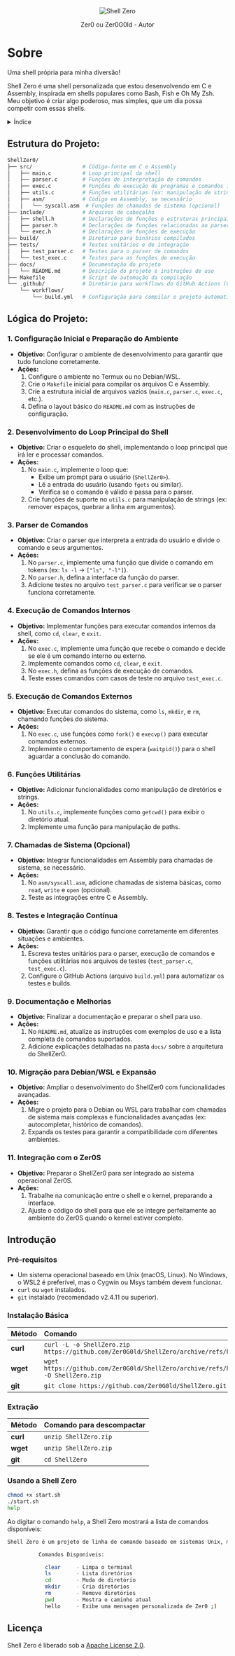 <div align="center">
  <img src="/img/$ SHELL ZERO.png" alt="Shell Zero">
  <p>Zer0 ou Zer0G0ld - Autor</p>
</div>

# Sobre
<p>Uma shell própria para minha diversão!</p>
<p>Shell Zero é uma shell personalizada que estou desenvolvendo em C e Assembly, inspirada em shells populares como Bash, Fish e Oh My Zsh. Meu objetivo é criar algo poderoso, mas simples, que um dia possa competir com essas shells.</p>

<details>
<summary>Índice</summary>

- [Introdução](#introdução)
  - [Pré-requisitos](#pré-requisitos)
  - [Instalação Básica](#instalação-básica)
- [Usando a Shell Zero](#usando-a-shell-zero)
- [Estrutura do Projeto](#estrutura-do-projeto)
- [Licença](#licença)

</details>

## Estrutura do Projeto:

```bash
ShellZer0/
├── src/                # Código-fonte em C e Assembly
│   ├── main.c          # Loop principal da shell
│   ├── parser.c        # Funções de interpretação de comandos
│   ├── exec.c          # Funções de execução de programas e comandos internos
│   ├── utils.c         # Funções utilitárias (ex: manipulação de strings)
│   ├── asm/            # Código em Assembly, se necessário
│   │   └── syscall.asm  # Funções de chamadas de sistema (opcional)
├── include/            # Arquivos de cabeçalho
│   ├── shell.h         # Declarações de funções e estruturas principais da shell
│   ├── parser.h        # Declarações de funções relacionadas ao parser de comandos
│   └── exec.h          # Declarações de funções de execução
├── build/              # Diretório para binários compilados
├── tests/              # Testes unitários e de integração
│   ├── test_parser.c   # Testes para o parser de comandos
│   └── test_exec.c     # Testes para as funções de execução
├── docs/               # Documentação do projeto
│   └── README.md       # Descrição do projeto e instruções de uso
├── Makefile            # Script de automação da compilação
└── .github/            # Diretório para workflows do GitHub Actions (CI/CD)
    └── workflows/
        └── build.yml   # Configuração para compilar o projeto automaticamente
```

## Lógica do Projeto:

### 1. **Configuração Inicial e Preparação do Ambiente**
   - **Objetivo:** Configurar o ambiente de desenvolvimento para garantir que tudo funcione corretamente.
   - **Ações:**
     1. Configure o ambiente no Termux ou no Debian/WSL.
     2. Crie o `Makefile` inicial para compilar os arquivos C e Assembly.
     3. Crie a estrutura inicial de arquivos vazios (`main.c`, `parser.c`, `exec.c`, etc.).
     4. Defina o layout básico do `README.md` com as instruções de configuração.

### 2. **Desenvolvimento do Loop Principal do Shell**
   - **Objetivo:** Criar o esqueleto do shell, implementando o loop principal que irá ler e processar comandos.
   - **Ações:**
     1. No `main.c`, implemente o loop que:
        - Exibe um prompt para o usuário (`ShellZer0>`).
        - Lê a entrada do usuário (usando `fgets` ou similar).
        - Verifica se o comando é válido e passa para o parser.
     2. Crie funções de suporte no `utils.c` para manipulação de strings (ex: remover espaços, quebrar a linha em argumentos).

### 3. **Parser de Comandos**
   - **Objetivo:** Criar o parser que interpreta a entrada do usuário e divide o comando e seus argumentos.
   - **Ações:**
     1. No `parser.c`, implemente uma função que divide o comando em tokens (ex: `ls -l` → `["ls", "-l"]`).
     2. No `parser.h`, defina a interface da função do parser.
     3. Adicione testes no arquivo `test_parser.c` para verificar se o parser funciona corretamente.

### 4. **Execução de Comandos Internos**
   - **Objetivo:** Implementar funções para executar comandos internos da shell, como `cd`, `clear`, e `exit`.
   - **Ações:**
     1. No `exec.c`, implemente uma função que recebe o comando e decide se ele é um comando interno ou externo.
     2. Implemente comandos como `cd`, `clear`, e `exit`.
     3. No `exec.h`, defina as funções de execução de comandos.
     4. Teste esses comandos com casos de teste no arquivo `test_exec.c`.

### 5. **Execução de Comandos Externos**
   - **Objetivo:** Executar comandos do sistema, como `ls`, `mkdir`, e `rm`, chamando funções do sistema.
   - **Ações:**
     1. No `exec.c`, use funções como `fork()` e `execvp()` para executar comandos externos.
     2. Implemente o comportamento de espera (`waitpid()`) para o shell aguardar a conclusão do comando.

### 6. **Funções Utilitárias**
   - **Objetivo:** Adicionar funcionalidades como manipulação de diretórios e strings.
   - **Ações:**
     1. No `utils.c`, implemente funções como `getcwd()` para exibir o diretório atual.
     2. Implemente uma função para manipulação de paths.

### 7. **Chamadas de Sistema (Opcional)**
   - **Objetivo:** Integrar funcionalidades em Assembly para chamadas de sistema, se necessário.
   - **Ações:**
     1. No `asm/syscall.asm`, adicione chamadas de sistema básicas, como `read`, `write` e `open` (opcional).
     2. Teste as integrações entre C e Assembly.

### 8. **Testes e Integração Contínua**
   - **Objetivo:** Garantir que o código funcione corretamente em diferentes situações e ambientes.
   - **Ações:**
     1. Escreva testes unitários para o parser, execução de comandos e funções utilitárias nos arquivos de testes (`test_parser.c`, `test_exec.c`).
     2. Configure o GitHub Actions (arquivo `build.yml`) para automatizar os testes e builds.

### 9. **Documentação e Melhorias**
   - **Objetivo:** Finalizar a documentação e preparar o shell para uso.
   - **Ações:**
     1. No `README.md`, atualize as instruções com exemplos de uso e a lista completa de comandos suportados.
     2. Adicione explicações detalhadas na pasta `docs/` sobre a arquitetura do ShellZer0.

### 10. **Migração para Debian/WSL e Expansão**
   - **Objetivo:** Ampliar o desenvolvimento do ShellZer0 com funcionalidades avançadas.
   - **Ações:**
     1. Migre o projeto para o Debian ou WSL para trabalhar com chamadas de sistema mais complexas e funcionalidades avançadas (ex: autocompletar, histórico de comandos).
     2. Expanda os testes para garantir a compatibilidade com diferentes ambientes.

### 11. **Integração com o Zer0S**
   - **Objetivo:** Preparar o ShellZer0 para ser integrado ao sistema operacional Zer0S.
   - **Ações:**
     1. Trabalhe na comunicação entre o shell e o kernel, preparando a interface.
     2. Ajuste o código do shell para que ele se integre perfeitamente ao ambiente do Zer0S quando o kernel estiver completo.

## Introdução

### Pré-requisitos

- Um sistema operacional baseado em Unix (macOS, Linux). No Windows, o WSL2 é preferível, mas o Cygwin ou Msys também devem funcionar.
- `curl` ou `wget` instalados.
- `git` instalado (recomendado v2.4.11 ou superior).

### Instalação Básica

| Método    | Comando                                                                                           |
| :-------- | :------------------------------------------------------------------------------------------------ |
| **curl**  | `curl -L -o ShellZero.zip https://github.com/Zer0G0ld/ShellZero/archive/refs/heads/main.zip` |
| **wget**  | `wget https://github.com/Zer0G0ld/ShellZero/archive/refs/heads/main.zip -O ShellZero.zip`   |
| **git**   | `git clone https://github.com/Zer0G0ld/ShellZero.git` |

### Extração

| Método    | Comando para descompactar                                                                         |
| :-------- | :------------------------------------------------------------------------------------------------ |
| **curl**  | `unzip ShellZero.zip` |
| **wget**  | `unzip ShellZero.zip`   |
| **git**   | `cd ShellZero` |

### Usando a Shell Zero

```bash
chmod +x start.sh
./start.sh
help
```

Ao digitar o comando `help`, a Shell Zero mostrará a lista de comandos disponíveis:

```bash
Shell Zero é um projeto de linha de comando baseado em sistemas Unix, mas pode ser utilizado também no Windows.

          Comandos Disponíveis:

            clear     - Limpa o terminal
            ls        - Lista diretórios
            cd        - Muda de diretório
            mkdir     - Cria diretórios
            rm        - Remove diretórios
            pwd       - Mostra o caminho atual
            hello     - Exibe uma mensagem personalizada de Zer0 ;)
```

## Licença

Shell Zero é liberado sob a [Apache License 2.0](https://github.com/Zer0G0ld/ShellZero/blob/main/LICENSE).
